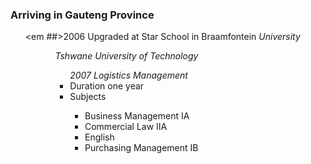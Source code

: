 ### Arriving in Gauteng Province
<ul>

  <em ##>2006 Upgraded at Star School in Braamfontein</em>
  <em>University</em>
    <ul>
           <ul>
            <em>Tshwane University of Technology</em>
              <ul>
                <em>2007 Logistics Management</em>
                <li>Duration one year</li>
                <li>Subjects</li>
                  <ul>
                      <li>Business Management IA</li>
                      <li>Commercial Law IIA </li>
                      <li>English</li>
                      <li>Purchasing Management IB</li>
                  </ul>
              </ul>
        </ul>
    </ul>

</ul>


